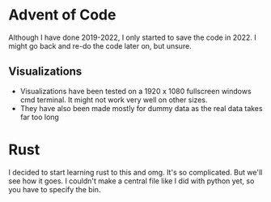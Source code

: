 # Advent of Code

Although I have done 2019-2022, I only started to save the code in 2022. I might go back and re-do the code later on, but unsure.

## Visualizations
 - Visualizations have been tested on a 1920 x 1080 fullscreen windows cmd terminal. It might not work very well on other sizes.
 - They have also been made mostly for dummy data as the real data takes far too long

# Rust
I decided to start learning rust to this and omg. It's so complicated. But we'll see how it goes.
I couldn't make a central file like I did with python yet, so you have to specify the bin.